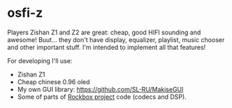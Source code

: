 # osfi-z

Players Zishan Z1 and Z2 are great: cheap, good HIFI sounding and awesome! Buut... they don't have display, equalizer, playlist, music chooser and other important stuff. I'm intended to implement all that features!

For developing I'll use:
- Zishan Z1 
- Cheap chinese 0.96 oled
- My own GUI library: https://github.com/SL-RU/MakiseGUI
- Some of parts of [Rockbox project](https://www.rockbox.org/) code (codecs and DSP).

